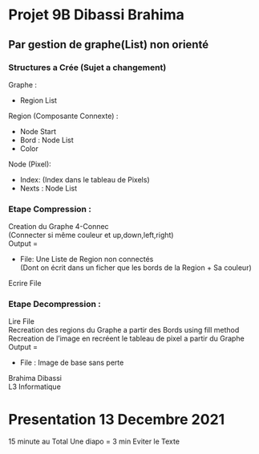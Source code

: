 # Projet 9B Dibassi Brahima
## Par gestion de graphe(List) non orienté

### Structures a Crée (Sujet a changement)
Graphe : 
*   Region List 
  
Region (Composante Connexte) :
*	Node Start
*	Bord : Node List
*	Color

Node (Pixel):
*    Index: (Index dans le tableau de Pixels)
*    Nexts : Node List
	

### Etape Compression :
Creation du Graphe 4-Connec\
(Connecter si même couleur et up,down,left,right)\
Output = 
* File: Une Liste de Region non connectés\
  (Dont on écrit dans un ficher que les bords de la Region + Sa couleur)
  
Ecrire File
### Etape Decompression :
Lire File\
Recreation des regions du Graphe a partir des Bords using fill method\
Recreation de l’image en recréent le tableau de pixel a partir du Graphe\
Output = 
* File : Image de base sans perte

Brahima Dibassi\
L3 Informatique

# Presentation 13 Decembre 2021
15 minute au Total
Une diapo = 3 min
Eviter le Texte